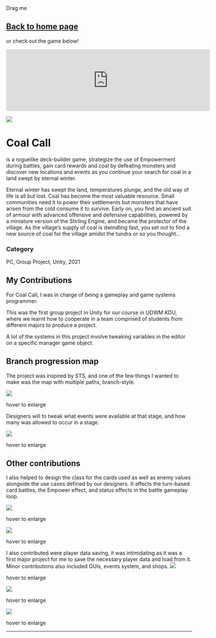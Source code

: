 <link rel="stylesheet" href="assets/css/style.css"/>

<div class = "left_banner"></div>
<div class = "right_banner"></div>


<!--- Directory --->
<div id="dragged" class="dragged-gamedoc-version" markdown = "1">
  <div id="draggable">Drag me</div>

## [Back to home page](index.md)

or check out the game below!

<iframe src="https://itch.io/embed/996400?dark=true" width="552" height="167" frameborder="0"><a href="https://uowmgames.itch.io/coal-call">Coal Call by UOWM Game Development, rend.exe, s34nn, miragelix</a></iframe>
</div>

<script>
        // Make the DIV element draggable:
        dragElement(document.getElementById("dragged"));

        function dragElement(elmnt) {
        var pos1 = 0, pos2 = 0, pos3 = 0, pos4 = 0;
        if (document.getElementById("draggable")) {
            // if present, the header is where you move the DIV from:
            document.getElementById("draggable").onmousedown = dragMouseDown;
        } else {
            // otherwise, move the DIV from anywhere inside the DIV:
            elmnt.onmousedown = dragMouseDown;
        }

        function dragMouseDown(e) {
            e = e || window.event;
            e.preventDefault();
            // get the mouse cursor position at startup:
            pos3 = e.clientX;
            pos4 = e.clientY;
            document.onmouseup = closeDragElement;
            // call a function whenever the cursor moves:
            document.onmousemove = elementDrag;
        }

        function elementDrag(e) {
            e = e || window.event;
            e.preventDefault();
            // calculate the new cursor position:
            pos1 = pos3 - e.clientX;
            pos2 = pos4 - e.clientY;
            pos3 = e.clientX;
            pos4 = e.clientY;
            // set the element's new position:
            elmnt.style.top = (elmnt.offsetTop - pos2) + "px";
            elmnt.style.left = (elmnt.offsetLeft - pos1) + "px";
        }

        function closeDragElement() {
            // stop moving when mouse button is released:
            document.onmouseup = null;
            document.onmousemove = null;
        }
        }
</script>

<img class = "project-banner" src="assets/media/images/COL_banner.png"></img>

# Coal Call

is a roguelike deck-builder game, strategize the use of Empowerment during battles, gain card rewards and coal by defeating monsters and discover new locations and events as you continue your search for coal in a land swept by eternal winter.

Eternal winter has swept the land, temperatures plunge, and the old way of life is all but lost. Coal has become the most valuable resource. Small communities need it to power their settlements but monsters that have arisen from the cold consume it to survive. Early on, you find an ancient suit of armour with advanced offensive and defensive capabilities, powered by a miniature version of the Stirling Engine, and became the protector of the village. As the village’s supply of coal is dwindling fast, you set out to find a new source of coal for the village amidst the tundra or so you thought…

### Category

PC, Group Project, Unity, 2021

## **My Contributions**

For Coal Call, I was in charge of being a gameplay and game systems programmer.

This was the first group project in Unity for our course in UOWM KDU, where we learnt how to cooperate in a team comprised of students from different majors to produce a project.

A lot of the systems in this project involve tweaking variables in the editor on a specific manager game object.

## Branch progression map

The project was inspired by STS, and one of the few things I wanted to make was the map with multiple paths, branch-style. 

<img class = "project-media-img" src="assets/media/images/COL_gameview_nodemap.png">
<p class = "project-media-imgtext">hover to enlarge</p>
</img>

Designers will to tweak what events were available at that stage, and how many was allowed to occur in a stage.

<img class = "project-media-img" src="assets/media/images/COL_editor_nodeweighting.png">
<p class = "project-media-imgtext">hover to enlarge</p>
</img>

## Other contributions

I also helped to design the class for the cards used as well as enemy values alongside the use cases defined by our designers. It affects the turn-based card battles, the Empower effect, and status effects in the battle gameplay loop.

<img class = "project-media-img" src="assets/media/images/COL_editor_cardpseudoscriptableobj.png">
<p class = "project-media-imgtext">hover to enlarge</p>
</img>
<img class = "project-media-img" src="assets/media/images/COL_gameview_battle_multienemy.png">
<p class = "project-media-imgtext">hover to enlarge</p>
</img>



I also contributed were player data saving, it was intimidating as it was a first major project for me to save the necessary player data and load from it. Minor contributions also included GUIs, events system, and shops.
<img class = "project-media-img" src="assets/media/images/COL_editor_eventmanager.png">
<p class = "project-media-imgtext">hover to enlarge</p>
</img>
<img class = "project-media-img" src="assets/media/images/COL_editor_playerdata.png">
<p class = "project-media-imgtext">hover to enlarge</p>
</img>
<img class = "project-media-img" src="assets/media/images/COL_gameview_shop.png">
<p class = "project-media-imgtext">hover to enlarge</p>
</img>

---